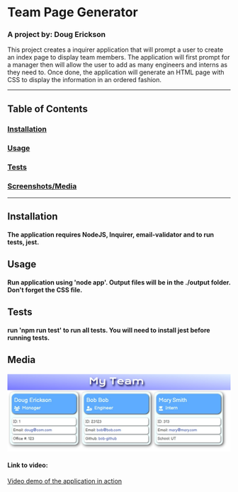 
  # Team Page Generator 
  ### A project by: Doug Erickson 

  This project creates a inquirer application that will prompt a user to create an index page to display team members. The application will first prompt for a manager then will allow the user to add as many engineers and interns as they need to. Once done, the application will generate an HTML page with CSS to display the information in an ordered fashion. 

  ---
  ## Table of Contents
  ### [Installation](#installation)
  ### [Usage](#usage)
  ### [Tests](#tests)
  ### [Screenshots/Media](#media)
  ---
  ## Installation
  #### The application requires NodeJS, Inquirer, email-validator and to run tests, jest.


  ## Usage
  #### Run application using 'node app'. Output files will be in the ./output folder. Don't forget the CSS file.


  ## Tests
  #### run 'npm run test' to run all tests. You will need to install jest before running tests.  


  ## Media
  #### ![Screenshot of the finished team page](TeamGen_001.jpg)
  
  
  #### Link to video:
  [Video demo of the application in action](TeamPageGenDemo_001a.mp4)